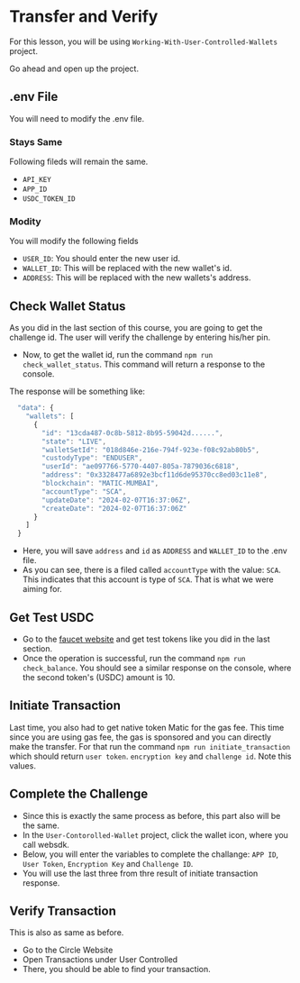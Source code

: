 # Transfer and Verify

For this lesson, you will be using `Working-With-User-Controlled-Wallets` project.

Go ahead and open up the project.

## .env File

You will need to modify the .env file.

### Stays Same

Following fileds will remain the same.

- `API_KEY`
- `APP_ID`
- `USDC_TOKEN_ID`

### Modity

You will modify the following fields

- `USER_ID`: You should enter the new user id.
- `WALLET_ID`: This will be replaced with the new wallet's id.
- `ADDRESS`: This will be replaced with the new wallets's address.

## Check Wallet Status

As you did in the last section of this course, you are going to get the challenge id. The user will verify the challenge by entering his/her pin.

- Now, to get the wallet id, run the command `npm run check_wallet_status`. This command will return a response to the console.

The response will be something like:

```javascript
  "data": {
    "wallets": [
      {
        "id": "13cda487-0c8b-5812-8b95-59042d......",
        "state": "LIVE",
        "walletSetId": "018d846e-216e-794f-923e-f08c92ab80b5",
        "custodyType": "ENDUSER",
        "userId": "ae097766-5770-4407-805a-7879036c6818",
        "address": "0x3328477a6892e3bcf11d6de95370cc8ed03c11e8",
        "blockchain": "MATIC-MUMBAI",
        "accountType": "SCA",
        "updateDate": "2024-02-07T16:37:06Z",
        "createDate": "2024-02-07T16:37:06Z"
      }
    ]
  }
```

- Here, you will save `address` and `id` as `ADDRESS` and `WALLET_ID` to the .env file.
- As you can see, there is a filed called `accountType` with the value: `SCA`. This indicates that this account is type of `SCA`. That is what we were aiming for.

## Get Test USDC

- Go to the [faucet website](https://faucet.circle.com/?_gl=1*1h4wzev*_ga_GJDVPCQNRV*MTcwNzMyMDU3Ny40LjEuMTcwNzMyNDMwOS42MC4wLjA) and get test tokens like you did in the last section.
- Once the operation is successful, run the command `npm run check_balance`. You should see a similar response on the console, where the second token's (USDC) amount is 10.

## Initiate Transaction

Last time, you also had to get native token Matic for the gas fee. This time since you are using gas fee, the gas is sponsored and you can directly make the transfer. For that run the command `npm run initiate_transaction` which should return `user token`. `encryption key` and `challenge id`. Note this values.

## Complete the Challenge

- Since this is exactly the same process as before, this part also will be the same.
- In the `User-Contorolled-Wallet` project, click the wallet icon, where you call websdk.
- Below, you will enter the variables to complete the challange: `APP ID`, `User Token`, `Encryption Key` and `Challenge ID`.
- You will use the last three from thre result of initiate transaction response.

## Verify Transaction

This is also as same as before.

- Go to the Circle Website
- Open Transactions under User Controlled
- There, you should be able to find your transaction.

